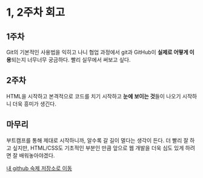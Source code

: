 # 1, 2주차 회고

## 1주차

Git의 기본적인 사용법을 익히고 나니 협업 과정에서 git과 GitHub이 **실제로 어떻게 이용**되는지 너무너무 궁금하다. 빨리 실무에서 써보고 싶다.

## 2주차

HTML을 시작하고 본격적으로 코드를 치기 시작하고 **눈에 보이는 것**들이 나오기 시작하니 더욱 흥미가 생긴다.

## 마무리

부트캠프를 통해 제대로 시작하니까, 알수록 갈 길이 멀다는 생각이 든다. 더 빨리 잘 하고 싶지만, HTML/CSS도 기초적인 부분인 만큼 앞으로 웹 개발을 더욱 심도 있게 하려면 잘 배워놓아야겠다.

[내 github 숙제 저장소로 이동 ](https://yoo-jaehee.github.io/home-work/)

